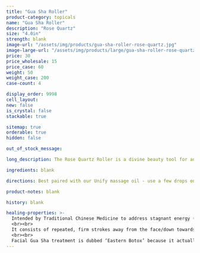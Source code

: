```yaml
---
title: "Gua Sha Roller"
product-category: topicals
name: "Gua Sha Roller"
description: "Rose Quartz"
size: "4.0in"
strength: blank
image-url: "/assets/img/products/gua-sha-roller-rose-quartz.jpg"
image-large-url: "/assets/img/products/large/gua-sha-roller-rose-quartz.jpg"
price: 30
price_wholesale: 15
price_case: 60
weight: 50
weight_case: 200
case-count: 4

display_order: 9998
cell_layout:
new: false
is_crystal: false
stackable: true

sitemap: true
orderable: true
hidden: false

out_of_stock_message:

long_description: The Rose Quartz Roller is a divine beauty tool for anyone looking to expand their self-love/care routine. Facial rolling is extremely relaxing and has been a beauty ritual since ancient times - dating back to the 7th century in China. The Rose Quartz Roller will help firm the look of skin through gentle massage while supporting the lymphatic system, the body’s biggest detoxification system. Since this tool is made out of Rose Quartz crystal, it works directly with the Heart Chakra to intensify vibrations of unconditional self love.  

ingredients: blank

directions: Best paired with our Unify massage oil - use a few drops on the face and roll gently into the skin. Place it in the fridge or freezer to support natural collagen production and circulation, drain congested lymph nodes and rid the body of toxins.

product-notes: blank

history: blank

healing-properties: >-
  Intended by Traditional Chinese Medicine to address stagnant energy (chi) in the body, Gua Sha is an essential 2000+ year old healing, self-care technique that can be used both on body and face.
  <br><br>
  It consists of repeated, firm strokes away from the face/down towards the heart over oiled skin with a smooth edged tool like the one pictured. This motion breaks up stagnation in our lymphatic system (LS) - responsible for aiding the body in the removal of toxins and waste. Our LS is twice the size of our circulatory system, yet it has no pump to cleanse it like the heart does for the circulatory system. The movement of lymph relies solely on diet, lifestyle and massage which is why it easily gets stagnant, leading to inflammation and other dis-ease in the body.
  <br><br>
  Facial Gua Sha treatment is dubbed ‘Eastern Botox’ because it actually smoothes out lines/wrinkles, tones muscles, and increases collagen and elasticity in the skin. Since it moves stagnant lymphatic fluid that gets built up, it also carries away toxins and debris that can contribute to acne-prone skin. 
---
```

